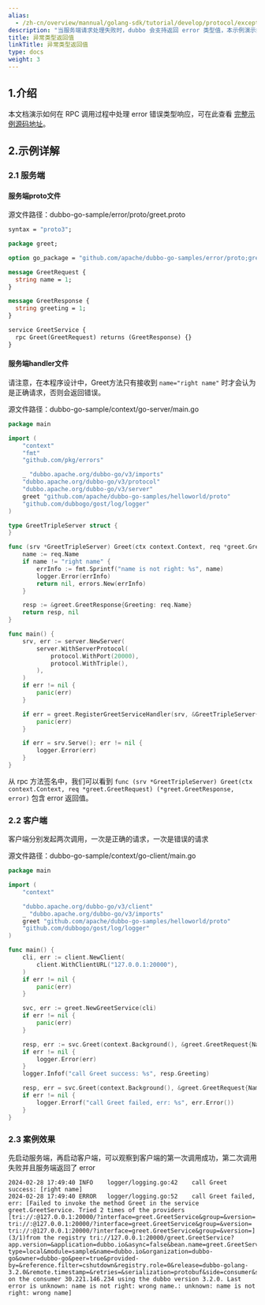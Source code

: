 ```yaml
---
alias:
  - /zh-cn/overview/mannual/golang-sdk/tutorial/develop/protocol/exception_response/
description: "当服务端请求处理失败时，dubbo 会支持返回 error 类型值，本示例演示如何处理异常类型返回值。"
title: 异常类型返回值
linkTitle: 异常类型返回值
type: docs
weight: 3
---
```


## 1.介绍

本文档演示如何在 RPC 调用过程中处理 error 错误类型响应，可在此查看  <a href="https://github.com/apache/dubbo-go-samples/tree/main/error" target="_blank">完整示例源码地址</a>。

## 2.示例详解

### 2.1 服务端

#### 服务端proto文件

源文件路径：dubbo-go-sample/error/proto/greet.proto

```protobuf
syntax = "proto3";

package greet;

option go_package = "github.com/apache/dubbo-go-samples/error/proto;greet";

message GreetRequest {
  string name = 1;
}

message GreetResponse {
  string greeting = 1;
}

service GreetService {
  rpc Greet(GreetRequest) returns (GreetResponse) {}
}
```

#### 服务端handler文件

请注意，在本程序设计中，Greet方法只有接收到 `name="right name"` 时才会认为是正确请求，否则会返回错误。

源文件路径：dubbo-go-sample/context/go-server/main.go

```go
package main

import (
	"context"
	"fmt"
	"github.com/pkg/errors"

	_ "dubbo.apache.org/dubbo-go/v3/imports"
	"dubbo.apache.org/dubbo-go/v3/protocol"
	"dubbo.apache.org/dubbo-go/v3/server"
	greet "github.com/apache/dubbo-go-samples/helloworld/proto"
	"github.com/dubbogo/gost/log/logger"
)

type GreetTripleServer struct {
}

func (srv *GreetTripleServer) Greet(ctx context.Context, req *greet.GreetRequest) (*greet.GreetResponse, error) {
	name := req.Name
	if name != "right name" {
		errInfo := fmt.Sprintf("name is not right: %s", name)
		logger.Error(errInfo)
		return nil, errors.New(errInfo)
	}

	resp := &greet.GreetResponse{Greeting: req.Name}
	return resp, nil
}

func main() {
	srv, err := server.NewServer(
		server.WithServerProtocol(
			protocol.WithPort(20000),
			protocol.WithTriple(),
		),
	)
	if err != nil {
		panic(err)
	}

	if err = greet.RegisterGreetServiceHandler(srv, &GreetTripleServer{}); err != nil {
		panic(err)
	}

	if err = srv.Serve(); err != nil {
		logger.Error(err)
	}
}

```

从 rpc 方法签名中，我们可以看到 `func (srv *GreetTripleServer) Greet(ctx context.Context, req *greet.GreetRequest) (*greet.GreetResponse, error)` 包含 error 返回值。

### 2.2 客户端

客户端分别发起两次调用，一次是正确的请求，一次是错误的请求

源文件路径：dubbo-go-sample/context/go-client/main.go

```go
package main

import (
	"context"

	"dubbo.apache.org/dubbo-go/v3/client"
	_ "dubbo.apache.org/dubbo-go/v3/imports"
	greet "github.com/apache/dubbo-go-samples/helloworld/proto"
	"github.com/dubbogo/gost/log/logger"
)

func main() {
	cli, err := client.NewClient(
		client.WithClientURL("127.0.0.1:20000"),
	)
	if err != nil {
		panic(err)
	}

	svc, err := greet.NewGreetService(cli)
	if err != nil {
		panic(err)
	}

	resp, err := svc.Greet(context.Background(), &greet.GreetRequest{Name: "right name"})
	if err != nil {
		logger.Error(err)
	}
	logger.Infof("call Greet success: %s", resp.Greeting)

	resp, err = svc.Greet(context.Background(), &greet.GreetRequest{Name: "wrong name"})
	if err != nil {
		logger.Errorf("call Greet failed, err: %s", err.Error())
	}
}
```

### 2.3 案例效果

先启动服务端，再启动客户端，可以观察到客户端的第一次调用成功，第二次调用失败并且服务端返回了 error

```
2024-02-28 17:49:40	INFO	logger/logging.go:42	call Greet success: [right name]
2024-02-28 17:49:40	ERROR	logger/logging.go:52	call Greet failed, err: [Failed to invoke the method Greet in the service greet.GreetService. Tried 2 times of the providers [tri://:@127.0.0.1:20000/?interface=greet.GreetService&group=&version= tri://:@127.0.0.1:20000/?interface=greet.GreetService&group=&version= tri://:@127.0.0.1:20000/?interface=greet.GreetService&group=&version=] (3/1)from the registry tri://127.0.0.1:20000/greet.GreetService?app.version=&application=dubbo.io&async=false&bean.name=greet.GreetService&cluster=failover&config.tracing=&environment=&generic=&group=&interface=greet.GreetService&loadbalance=&metadata-type=local&module=sample&name=dubbo.io&organization=dubbo-go&owner=dubbo-go&peer=true&provided-by=&reference.filter=cshutdown&registry.role=0&release=dubbo-golang-3.2.0&remote.timestamp=&retries=&serialization=protobuf&side=consumer&sticky=false&timestamp=1709113780&version= on the consumer 30.221.146.234 using the dubbo version 3.2.0. Last error is unknown: name is not right: wrong name.: unknown: name is not right: wrong name]
```


